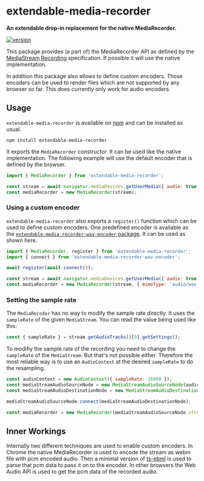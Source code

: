 # extendable-media-recorder

**An extendable drop-in replacement for the native MediaRecorder.**

[![version](https://img.shields.io/npm/v/extendable-media-recorder.svg?style=flat-square)](https://www.npmjs.com/package/extendable-media-recorder)

This package provides (a part of) the MediaRecorder API as defined by the [MediaStream Recording](https://w3c.github.io/mediacapture-record) specification. If possible it will use the native implementation.

In addition this package also allows to define custom encoders. Those encoders can be used to render files which are not supported by any browser so far. This does currently only work for audio encoders.

## Usage

`extendable-media-recorder` is available on [npm](https://www.npmjs.com/package/extendable-media-recorder) and can be installed as usual.

```shell
npm install extendable-media-recorder
```

It exports the `MediaRecorder` constructor. It can be used like the native implementation. The following example will use the default encoder that is defined by the browser.

```js
import { MediaRecorder } from 'extendable-media-recorder';

const stream = await navigator.mediaDevices.getUserMedia({ audio: true });
const mediaRecorder = new MediaRecorder(stream);
```

### Using a custom encoder

`extendable-media-recorder` also exports a `register()` function which can be used to define custom encoders. One predefined encoder is available as the [`extendable-media-recorder-wav-encoder` package](https://github.com/chrisguttandin/extendable-media-recorder-wav-encoder). It can be used as shown here.

```js
import { MediaRecorder, register } from 'extendable-media-recorder';
import { connect } from 'extendable-media-recorder-wav-encoder';

await register(await connect());

const stream = await navigator.mediaDevices.getUserMedia({ audio: true });
const mediaRecorder = new MediaRecorder(stream, { mimeType: 'audio/wav' });
```

### Setting the sample rate

The `MediaRecoder` has no way to modify the sample rate directly. It uses the `sampleRate` of the given `MediaStream`. You can read the value being used like this:

```js
const { sampleRate } = stream.getAudioTracks()[0].getSettings();
```

To modifiy the sample rate of the recording you need to change the `sampleRate` of the `MediaStream`. But that's not possible either. Therefore the most reliable way is to use an `AudioContext` at the desired `sampleRate` to do the resampling.

```js
const audioContext = new AudioContext({ sampleRate: 16000 });
const mediaStreamAudioSourceNode = new MediaStreamAudioSourceNode(audioContext, { mediaStream: stream });
const mediaStreamAudioDestinationNode = new MediaStreamAudioDestinationNode(audioContext);

mediaStreamAudioSourceNode.connect(mediaStreamAudioDestinationNode);

const mediaRecorder = new MediaRecorder(mediaStreamAudioSourceNode.stream);
```

## Inner Workings

Internally two different techniques are used to enable custom encoders. In Chrome the native MediaRecorder is used to encode the stream as webm file with pcm encoded audio. Then a minimal version of [ts-ebml](https://github.com/legokichi/ts-ebml) is used to parse that pcm data to pass it on to the encoder. In other browsers the Web Audio API is used to get the pcm data of the recorded audio.
